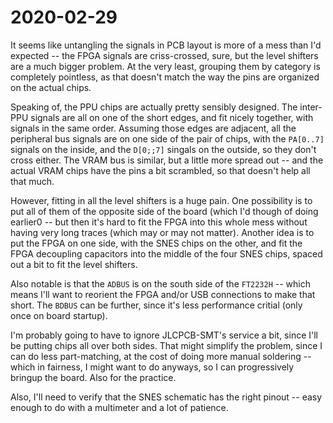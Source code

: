 # 2020-02-29

It seems like untangling the signals in PCB layout is more of a mess than I'd
expected -- the FPGA signals are criss-crossed, sure, but the level shifters
are a much bigger problem. At the very least, grouping them by category is
completely pointless, as that doesn't match the way the pins are organized on
the actual chips.

Speaking of, the PPU chips are actually pretty sensibly designed. The
inter-PPU signals are all on one of the short edges, and fit nicely together,
with signals in the same order. Assuming those edges are adjacent, all the
peripheral bus signals are on one side of the pair of chips, with the
`PA[0..7]` signals on the inside, and the `D[0;;7]` singals on the outside, so
they don't cross either. The VRAM bus is similar, but a little more spread out
-- and the actual VRAM chips have the pins a bit scrambled, so that doesn't
help all that much.

However, fitting in all the level shifters is a huge pain. One possibility is
to put all of them of the opposite side of the board (which I'd though of doing
earlier0 -- but then it's hard to fit the FPGA into this whole mess without
having very long traces (which may or may not matter). Another idea is to put
the FPGA on one side, with the SNES chips on the other, and fit the FPGA
decoupling capacitors into the middle of the four SNES chips, spaced out a bit
to fit the level shifters.

Also notable is that the `ADBUS` is on the south side of the `FT2232H` -- which
means I'll want to reorient the FPGA and/or USB connections to make that short.
The `BDBUS` can be further, since it's less performance critial (only once on
board startup).

I'm probably going to have to ignore JLCPCB-SMT's service a bit, since I'll be
putting chips all over both sides. That might simplify the problem, since I can
do less part-matching, at the cost of doing more manual soldering -- which in
fairness, I might want to do anyways, so I can progressively bringup the board.
Also for the practice.

Also, I'll need to verify that the SNES schematic has the right pinout -- easy
enough to do with a multimeter and a lot of patience.
